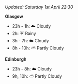 *Updated: Saturday 1st April 22:30*

**Glasgow**

* 23h - 1h: :cloud: Cloudy
* 2h: :umbrella: Rainy
* 3h - 7h: :cloud: Cloudy
* 8h - 10h: :partly_sunny: Partly Cloudy

**Edinburgh**

* 23h - 8h: :cloud: Cloudy
* 9h, 10h: :partly_sunny: Partly Cloudy
